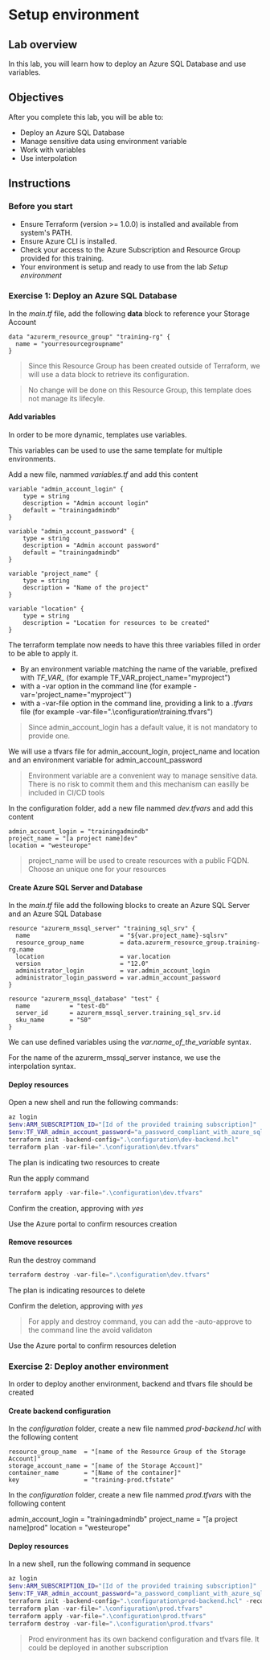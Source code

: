 # Setup environment

## Lab overview

In this lab, you will learn how to deploy an Azure SQL Database and use variables.

## Objectives

After you complete this lab, you will be able to:

-   Deploy an Azure SQL Database
-   Manage sensitive data using environment variable
-   Work with variables
-   Use interpolation

## Instructions

### Before you start

- Ensure Terraform (version >= 1.0.0) is installed and available from system's PATH.
- Ensure Azure CLI is installed.
- Check your access to the Azure Subscription and Resource Group provided for this training.
- Your environment is setup and ready to use from the lab *Setup environment*

### Exercise 1: Deploy an Azure SQL Database

In the *main.tf* file, add the following **data** block to reference your Storage Account

```hcl
data "azurerm_resource_group" "training-rg" {
  name = "yourresourcegroupname"
}
```

> Since this Resource Group has been created outside of Terraform, we will use a data block to retrieve its configuration.

> No change will be done on this Resource Group, this template does not manage its lifecyle.

#### Add variables

In order to be more dynamic, templates use variables.

This variables can be used to use the same template for multiple environments.

Add a new file, nammed *variables.tf* and add this content

```hcl
variable "admin_account_login" {
    type = string
    description = "Admin account login"
    default = "trainingadmindb"
}

variable "admin_account_password" {
    type = string
    description = "Admin account password"
    default = "trainingadmindb"
}

variable "project_name" {
    type = string
    description = "Name of the project"
}

variable "location" {
    type = string
    description = "Location for resources to be created"
}
```

The terraform template now needs to have this three variables filled in order to be able to apply it.

- By an environment variable matching the name of the variable, prefixed with *TF_VAR_* (for example TF_VAR_project_name="myproject")
- with a -var option in the command line (for example -var='project_name="myproject"')
- with a -var-file option in the command line, providing a link to a *.tfvars* file (for example -var-file=".\configuration\training.tfvars")


> Since admin_account_login has a default value, it is not mandatory to provide one.

We will use a tfvars file for admin_account_login, project_name and location and an environment variable for admin_account_password

> Environment variable are a convenient way to manage sensitive data. There is no risk to commit them and this mechanism can easilly be included in CI/CD tools

In the configuration folder, add a new file nammed *dev.tfvars* and add this content

```hcl
admin_account_login = "trainingadmindb"
project_name = "[a project name]dev"
location = "westeurope"
```

> project_name will be used to create resources with a public FQDN. Choose an unique one for your resources

#### Create Azure SQL Server and Database

In the *main.tf* file add the following blocks to create an Azure SQL Server and an Azure SQL Database

```hcl
resource "azurerm_mssql_server" "training_sql_srv" {
  name                         = "${var.project_name}-sqlsrv"
  resource_group_name          = data.azurerm_resource_group.training-rg.name
  location                     = var.location
  version                      = "12.0"
  administrator_login          = var.admin_account_login
  administrator_login_password = var.admin_account_password
}

resource "azurerm_mssql_database" "test" {
  name           = "test-db"
  server_id      = azurerm_mssql_server.training_sql_srv.id
  sku_name       = "S0"
}
```

We can use defined variables using the *var.name_of_the_variable* syntax.

For the name of the azurerm_mssql_server instance, we use the interpolation syntax.

#### Deploy resources

Open a new shell and run the following commands:

```powershell
az login
$env:ARM_SUBSCRIPTION_ID="[Id of the provided training subscription]"
$env:TF_VAR_admin_account_password="a_password_compliant_with_azure_sql_server_policy"
terraform init -backend-config=".\configuration\dev-backend.hcl"
terraform plan -var-file=".\configuration\dev.tfvars"
```

The plan is indicating two resources to create

Run the apply command

```powershell
terraform apply -var-file=".\configuration\dev.tfvars"
```

Confirm the creation, approving with *yes*

Use the Azure portal to confirm resources creation


#### Remove resources

Run the destroy command

```powershell
terraform destroy -var-file=".\configuration\dev.tfvars"
```

The plan is indicating resources to delete

Confirm the deletion, approving with *yes*

> For apply and destroy command, you can add the -auto-approve to the command line the avoid validaton

Use the Azure portal to confirm resources deletion

### Exercise 2: Deploy another environment

In order to deploy another environment, backend and tfvars file should be created

#### Create backend configuration

In the *configuration* folder, create a new file nammed *prod-backend.hcl* with the following content

```hcl
resource_group_name  = "[name of the Resource Group of the Storage Account]"
storage_account_name = "[name of the Storage Account]"
container_name       = "[Name of the container]"
key                  = "training-prod.tfstate"
```

In the *configuration* folder, create a new file nammed *prod.tfvars* with the following content

admin_account_login = "trainingadmindb"
project_name = "[a project name]prod"
location = "westeurope"

#### Deploy resources

In a new shell, run the following command in sequence

```powershell
az login
$env:ARM_SUBSCRIPTION_ID="[Id of the provided training subscription]"
$env:TF_VAR_admin_account_password="a_password_compliant_with_azure_sql_server_policy_but_not_the_same_used_for_dev"
terraform init -backend-config=".\configuration\prod-backend.hcl" -reconfigure
terraform plan -var-file=".\configuration\prod.tfvars"
terraform apply -var-file=".\configuration\prod.tfvars"
terraform destroy -var-file=".\configuration\prod.tfvars"
```

> Prod environment has its own backend configuration and tfvars file. It could be deployed in another subscription